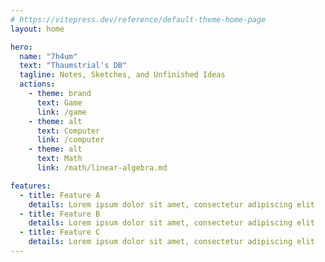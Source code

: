 ```yaml
---
# https://vitepress.dev/reference/default-theme-home-page
layout: home

hero:
  name: "7h4um"
  text: "Thaumstrial's DB"
  tagline: Notes, Sketches, and Unfinished Ideas
  actions:
    - theme: brand
      text: Game
      link: /game
    - theme: alt
      text: Computer
      link: /computer
    - theme: alt
      text: Math
      link: /math/linear-algebra.md

features:
  - title: Feature A
    details: Lorem ipsum dolor sit amet, consectetur adipiscing elit
  - title: Feature B
    details: Lorem ipsum dolor sit amet, consectetur adipiscing elit
  - title: Feature C
    details: Lorem ipsum dolor sit amet, consectetur adipiscing elit
---
```


